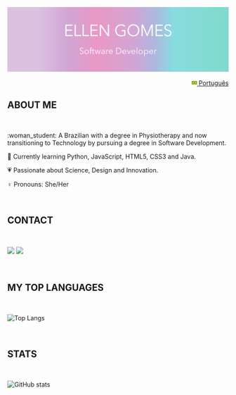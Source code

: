 <img src="images/banner_profile.png"></img>
<p align="right">
<a href="README-pt.md"><img src="images/br-flag.png" height="12"> Português</a>
</p>
<h2>  ABOUT ME </h2>
<br>
<p>
:woman_student:    A Brazilian with a degree in Physiotherapy and now transitioning to Technology by pursuing a degree in Software Development. 
 
:open_book:    Currently learning Python, JavaScript, HTML5, CSS3 and Java.
 
:heartpulse:    Passionate about Science, Design and Innovation.

:female_sign:    Pronouns:  She/Her
</p>
<br>
<h2>  CONTACT </h2>
<br>
<p>
 <a href="https://www.linkedin.com/in/ellen-gomes-software-developer/"><img src="https://img.shields.io/badge/-LinkedIn-DBC2E0?style=flat&logo=Linkedin&logoColor=FFFFFF"/></a>
  <a href="mailto:ellen_gomes14@hotmail.com?subject=Hello%20Ellen%20Gomes"><img src="https://img.shields.io/badge/-Email-DBC2E0?for-the-badge&logo=gmail&logoColor=FFFFFF"/></a>
</p>

<br>
<h2>  MY TOP LANGUAGES </h2>
<br>

![Top Langs](https://github-readme-stats.vercel.app/api/top-langs/?username=EllenCGomes&hide_title=True&hide_border=True)

<br>
<h2>  STATS </h2>
<br>

![GitHub stats](https://github-readme-stats.vercel.app/api?username=EllenCGomes&hide_title=True&hide_border=True&show_icons=True&icon_color=62D3D0&text_color=BB7DC1&theme=material-palenight&bg_color=FFFFFF&hide=total,stars,earned)







